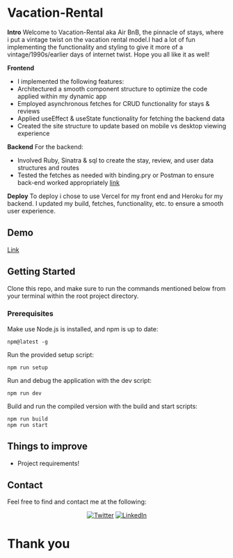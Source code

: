 # Vacation-Rental

**Intro**
Welcome to Vacation-Rental aka Air BnB, the pinnacle of stays, where i put a vintage twist on the vacation rental model.I had a lot of fun implementing the functionality and styling to give it more of a vintage/1990s/earlier days of internet twist. Hope you all like it as well!  

**Frontend**
- I implemented the following features:
- Architectured a smooth component structure to optimize the code applied within my dynamic app
- Employed asynchronous fetches for CRUD functionality for stays & reviews    
- Applied useEffect & useState functionality for fetching the backend data       
- Created the site structure to update based on mobile vs desktop viewing experience

**Backend**
For the backend:
- Involved Ruby, Sinatra & sql to create the stay, review, and user data structures and routes  
- Tested the fetches as needed with binding.pry or Postman to ensure back-end worked appropriately 
[link](https://github.com/ruperthnyagesoa/vacation-rental-backend)

**Deploy**
To deploy i chose to use Vercel for my front end and Heroku for my backend. I updated my build, fetches, functionality, etc. to ensure a smooth user experience.

## Demo

[Link](https://vacation-rental-bnb.vercel.app/)

## Getting Started

Clone this repo, and make sure to run the commands mentioned below from your terminal within the root project directory.

### Prerequisites

Make use Node.js is installed, and npm is up to date:

    npm@latest -g

Run the provided setup script:

    npm run setup

Run and debug the application with the dev script:

    npm run dev

Build and run the compiled version with the build and start scripts:

    npm run build
    npm run start

## Things to improve

- Project requirements!


## Contact

Feel free to find and contact me at the following:

<div align="center">

[![Twitter](https://img.shields.io/badge/Twitter-%231DA1F2.svg?style=for-the-badge&logo=Twitter&logoColor=white)](https://twitter.com/ruperthdev)
[![LinkedIn](https://img.shields.io/badge/LinkedIn-%230077B5.svg?style=for-the-badge&logo=linkedin&logoColor=white)](https://www.linkedin.com/in/ruperth-nyagesoa/)

</div>

# Thank you
